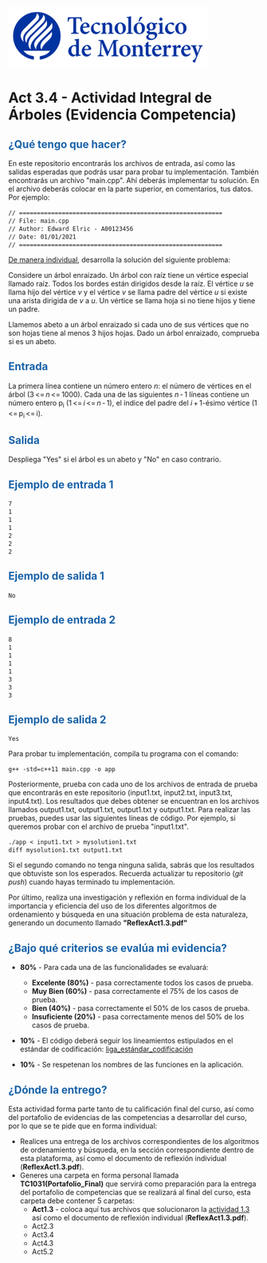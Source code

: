 ![Tec de Monterrey](images/logotecmty.png)
# Act 3.4 - Actividad Integral de Árboles (Evidencia Competencia)

## <span style="color: rgb(26, 99, 169);">¿Qué tengo que hacer?</span>
En este repositorio encontrarás los archivos de entrada, así como las salidas esperadas que podrás usar para probar tu implementación. También encontrarás un archivo "main.cpp". Ahí deberás implementar tu solución. En el archivo deberás colocar en la parte superior, en comentarios, tus datos. Por ejemplo:
```
// =========================================================
// File: main.cpp
// Author: Edward Elric - A00123456
// Date: 01/01/2021
// =========================================================
```
<span style="text-decoration: underline;">De manera individual</span>, desarrolla la solución del siguiente problema:

Considere un árbol enraizado. Un árbol con raíz tiene un vértice especial llamado raíz. Todos los bordes están dirigidos desde la raíz. El vértice *u* se llama hijo del vértice *v* y el vértice *v* se llama padre del vértice *u* si existe una arista dirigida de *v* a *u*. Un vértice se llama hoja si no tiene hijos y tiene un padre.
 
Llamemos abeto a un árbol enraizado si cada uno de sus vértices que no son hojas tiene al menos 3 hijos hojas. Dado un árbol enraizado, comprueba si es un abeto.

## <span style="color: rgb(26, 99, 169);">**Entrada**</span>
La primera línea contiene un número entero *n*: el número de vértices en el árbol (3 <= *n* <= 1000). Cada una de las siguientes *n* - 1 líneas contiene un número entero p<sub>i</sub> (1 <= *i* <= *n* - 1), el índice del padre del *i* + 1-ésimo vértice (1 <= p<sub>i</sub> <= i).

## <span style="color: rgb(26, 99, 169);">**Salida**</span>
Despliega "Yes" si el árbol es un abeto y "No" en caso contrario.

## <span style="color: rgb(26, 99, 169);">**Ejemplo de entrada 1**</span>
```
7
1
1
1
2
2
2
```

## <span style="color: rgb(26, 99, 169);">**Ejemplo de salida 1**</span>
```
No
```

## <span style="color: rgb(26, 99, 169);">**Ejemplo de entrada 2**</span>
```
8
1
1
1
1
3
3
3
```

## <span style="color: rgb(26, 99, 169);">**Ejemplo de salida 2**</span>
```
Yes
```

Para probar tu implementación, compila tu programa con el comando:
```
g++ -std=c++11 main.cpp -o app
```
Posteriormente, prueba con cada uno de los archivos de entrada de prueba que encontrarás en este repositorio (input1.txt, input2.txt, input3.txt, input4.txt). Los resultados que debes obtener se encuentran en los archivos llamados output1.txt, output1.txt, output1.txt y output1.txt. Para realizar las pruebas, puedes usar las siguientes líneas de código. Por ejemplo, si queremos probar con el archivo de prueba "input1.txt".
```
./app < input1.txt > mysolution1.txt
diff mysolution1.txt output1.txt
```
Si el segundo comando no tenga ninguna salida, sabrás que los resultados que obtuviste son los esperados. Recuerda actualizar tu repositorio (*git push*) cuando hayas terminado tu implementación.

Por último, realiza una investigación y reflexión en forma individual de la importancia y eficiencia del uso de los diferentes algoritmos de ordenamiento y búsqueda en una situación problema de esta naturaleza, generando un documento llamado **"ReflexAct1.3.pdf"**

## <span style="color: rgb(26, 99, 169);">**¿Bajo qué criterios se evalúa mi evidencia?**</span>

- **80%** - Para cada una de las funcionalidades se evaluará:

    - **Excelente (80%)** - pasa correctamente todos los casos de prueba.
    - **Muy Bien (60%)** - pasa correctamente el 75% de los casos de prueba.
    - **Bien (40%)** - pasa correctamente el 50% de los casos de prueba.
    - **Insuficiente (20%)** - pasa correctamente menos del 50% de los casos de prueba.


- **10%** - El código deberá seguir los lineamientos estipulados en el estándar de codificación: <span class="instructure_file_holder link_holder">[liga_estándar_codificación](estandar.pdf)</span>
- **10%** - Se respetenan los nombres de las funciones en la aplicación.

## <span style="color: rgb(26, 99, 169);">**¿Dónde la entrego?**</span>
Esta actividad forma parte tanto de tu calificación final del curso, así como del portafolio de evidencias de las competencias a desarrollar del curso, por lo que se te pide que en forma individual:
* Realices una entrega de  los archivos correspondientes de los algoritmos de ordenamiento y búsqueda, en la sección correspondiente dentro de esta plataforma, así como el documento de reflexión individual (**ReflexAct1.3.pdf**).
* Generes una carpeta en forma personal llamada **TC1031(Portafolio_Final)** que servirá como preparación para la entrega del portafolio de competencias que se realizará al final del curso, esta carpeta debe contener 5 carpetas:
    * **Act1.3** - coloca aquí tus archivos que solucionaron la <span style="text-decoration: underline;">actividad 1.3</span> así como el documento de reflexión individual (**ReflexAct1.3.pdf**).
    * Act2.3
    * Act3.4
    * Act4.3
    * Act5.2
